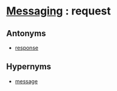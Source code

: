 # [Messaging][1] : request

## Antonyms

  - [response](response.md)
  
## Hypernyms

  - [message](message.md)

[1]: README.md
